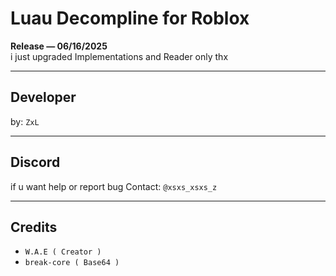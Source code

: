 # Luau Decompline for Roblox

**Release — 06/16/2025**  
i just upgraded Implementations and Reader only thx

---

## Developer

by: `ZxL`

---

## Discord

if u want help or report bug
Contact: `@xsxs_xsxs_z`

---

## Credits

- `W.A.E ( Creator )`
- `break-core ( Base64 )`
